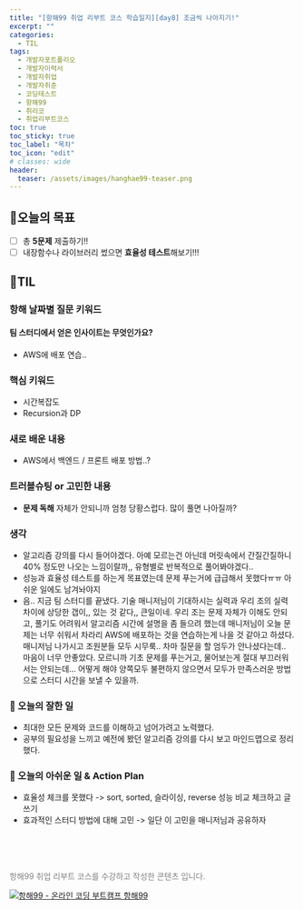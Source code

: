 ```yaml
---
title: "[항해99 취업 리부트 코스 학습일지][day8] 조금씩 나아지기!"
excerpt: ""
categories:
  - TIL
tags:
  - 개발자포트폴리오
  - 개발자이력서
  - 개발자취업
  - 개발자취준
  - 코딩테스트
  - 항해99
  - 취리코
  - 취업리부트코스
toc: true
toc_sticky: true
toc_label: "목차"
toc_icon: "edit"
# classes: wide
header:
  teaser: /assets/images/hanghae99-teaser.png
---
```


## 📍오늘의 목표
- [ ] 총 **5문제** 제출하기!!
- [ ] 내장함수나 라이브러리 썼으면 **효율성 테스트**해보기!!!
## 📍TIL
### 항해 날짜별 질문 키워드
#### 팀 스터디에서 얻은 인사이트는 무엇인가요?
- AWS에 배포 연습.. 

### 핵심 키워드
- 시간복잡도
- Recursion과 DP

### 새로 배운 내용
- AWS에서 백엔드 / 프론트 배포 방법..?


### 트러블슈팅 or 고민한 내용
- **문제 독해** 자체가 안되니까 엄청 당황스럽다. 많이 풀면 나아질까?

### 생각
- 알고리즘 강의를 다시 들어야겠다. 아예 모르는건 아닌데 머릿속에서 간질간질하니 40% 정도만 나오는 느낌이랄까,, 유형별로 반복적으로 풀어봐야겠다..
- 성능과 효율성 테스트를 하는게 목표였는데 문제 푸는거에 급급해서 못했다ㅠㅠ 아쉬운 일에도 남겨놔야지
- 음.. 지금 팀 스터디를 끝냈다. 기술 매니저님이 기대하시는 실력과 우리 조의 실력 차이에 상당한 갭이,, 있는 것 같다,, 큰일이네. 우리 조는 문제 자체가 이해도 안되고, 풀기도 어려워서 알고리즘 시간에 설명을 좀 들으려 했는데 매니저님이 오늘 문제는 너무 쉬워서 차라리 AWS에 배포하는 것을 연습하는게 나을 것 같아고 하셨다. 매니저님 나가시고 조원분들 모두 시무룩.. 차마 질문을 할 엄두가 안나셨다는데.. 마음이 너무 안좋았다. 
  모르니까 기초 문제를 푸는거고, 물어보는게 절대 부끄러워서는 안되는데... 어떻게 해야 양쪽모두 불편하지 않으면서 모두가 만족스러운 방법으로 스터디 시간을 보낼 수 있을까.

### 🥰 오늘의 잘한 일
- 최대한 모든 문제와 코드를 이해하고 넘어가려고 노력했다. 
- 공부의 필요성을 느끼고 예전에 봤던 알고리즘 강의를 다시 보고 마인드맵으로 정리했다.

### 💪 오늘의 아쉬운 일 & Action Plan
- 효율성 체크를 못했다 -> sort, sorted, 슬라이싱, reverse 성능 비교 체크하고 글 쓰기
- 효과적인 스터디 방법에 대해 고민 -> 일단 이 고민을 매니저님과 공유하자

<br>
<br>
<br>

<p>
  <p style="color:grey">항해99 취업 리부트 코스를 수강하고 작성한 콘텐츠 입니다.</p>
  <a href="https://hanghae99.spartacodingclub.kr/reboot" target="_blank" class="img-link">
    <img src="https://github.com/grey920/grey920.github.io/assets/58028215/84b7ba76-a278-4b8c-a8af-0b0ca7da095b" alt="항해99 - 온라인 코딩 부트캠프 항해99" loading="lazy">
  </a>
</p>